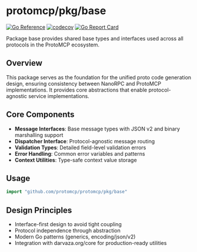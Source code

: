 # protomcp/pkg/base

[![Go Reference][godoc-badge]][godoc-link]
[![codecov][codecov-badge]][codecov-link]
[![Go Report Card][goreport-badge]][goreport-link]

Package base provides shared base types and interfaces used across all protocols
in the ProtoMCP ecosystem.

## Overview

This package serves as the foundation for the unified proto code generation
design, ensuring consistency between NanoRPC and ProtoMCP implementations. It
provides core abstractions that enable protocol-agnostic service
implementations.

## Core Components

- **Message Interfaces**: Base message types with JSON v2 and binary marshalling
  support
- **Dispatcher Interface**: Protocol-agnostic message routing
- **Validation Types**: Detailed field-level validation errors
- **Error Handling**: Common error variables and patterns
- **Context Utilities**: Type-safe context value storage

## Usage

```go
import "github.com/protomcp/protomcp/pkg/base"
```

## Design Principles

- Interface-first design to avoid tight coupling
- Protocol independence through abstraction
- Modern Go patterns (generics, encoding/json/v2)
- Integration with darvaza.org/core for production-ready utilities

[godoc-badge]: https://pkg.go.dev/badge/github.com/protomcp/protomcp/pkg/base.svg
[godoc-link]: https://pkg.go.dev/github.com/protomcp/protomcp/pkg/base
[codecov-badge]: https://codecov.io/gh/protomcp/protomcp/graph/badge.svg?flag=base
[codecov-link]: https://codecov.io/gh/protomcp/protomcp?flag=base
[goreport-badge]: https://goreportcard.com/badge/github.com/protomcp/protomcp
[goreport-link]: https://goreportcard.com/report/github.com/protomcp/protomcp
